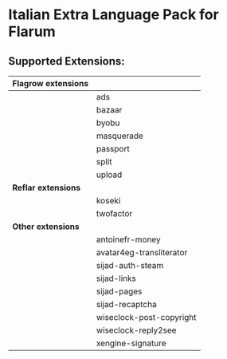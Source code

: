 # Italian Extra Language Pack for Flarum

## Supported Extensions:

| **Flagrow extensions** | |
| --- | --- |
| | ads |
| | bazaar |
| | byobu |
| | masquerade |
| | passport |
| | split |
| | upload |
| **Reflar extensions** | |
| | koseki |
| | twofactor |
| **Other extensions** | |
| | antoinefr-money |
| | avatar4eg-transliterator |
| | sijad-auth-steam |
| | sijad-links |
| | sijad-pages |
| | sijad-recaptcha |
| | wiseclock-post-copyright |
| | wiseclock-reply2see |
| | xengine-signature |
